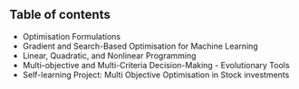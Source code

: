 ## Table of contents

 - Optimisation Formulations
 - Gradient and Search-Based Optimisation for Machine Learning
 - Linear, Quadratic, and Nonlinear Programming
 - Multi-objective and Multi-Criteria Decision-Making - Evolutionary Tools
 - Self-learning Project: Multi Objective Optimisation in Stock investments